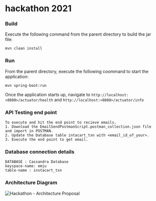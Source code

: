 # hackathon 2021

### Build
Execute the following command from the parent directory to build the jar file:</br>
```
mvn clean install
```

### Run
From the parent directory, execute the following coommand to start the application:</br>
```
mvn spring-boot:run
```

Once the application starts up, navigate to ```http://localhost:<8080>/actuator/health``` 
and ```http://localhost:<8080>/actuator/info```</br>

### API Testing end point

```
To execute and hit the end point to recieve emails.
1. Download the EmailSendPostmanScript.postman_collection.json file and import in POSTMAN.
2. Update the Database table intacart_txn with <email_id_of_your>.
3. Execute the end point to get email.

```

### Database connection details

```
DATABASE : Cassandra Database
keyspace-name: emju
table-name : instacart_txn
```

### Architecture Diagram
![Hackathon - Architecture Proposal](https://user-images.githubusercontent.com/31447207/116496179-4ea62880-a859-11eb-9246-466239a69709.png)
